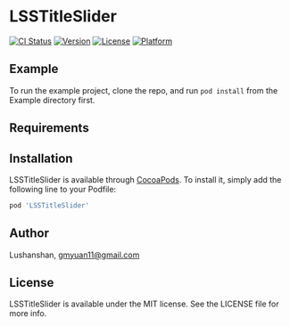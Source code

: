 # LSSTitleSlider

[![CI Status](https://img.shields.io/travis/Lushanshan/LSSTitleSlider.svg?style=flat)](https://travis-ci.org/Lushanshan/LSSTitleSlider)
[![Version](https://img.shields.io/cocoapods/v/LSSTitleSlider.svg?style=flat)](https://cocoapods.org/pods/LSSTitleSlider)
[![License](https://img.shields.io/cocoapods/l/LSSTitleSlider.svg?style=flat)](https://cocoapods.org/pods/LSSTitleSlider)
[![Platform](https://img.shields.io/cocoapods/p/LSSTitleSlider.svg?style=flat)](https://cocoapods.org/pods/LSSTitleSlider)

## Example

To run the example project, clone the repo, and run `pod install` from the Example directory first.

## Requirements

## Installation

LSSTitleSlider is available through [CocoaPods](https://cocoapods.org). To install
it, simply add the following line to your Podfile:

```ruby
pod 'LSSTitleSlider'
```

## Author

Lushanshan, gmyuan11@gmail.com

## License

LSSTitleSlider is available under the MIT license. See the LICENSE file for more info.
